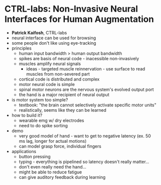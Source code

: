 # CTRL-labs: Non-Invasive Neural Interfaces for Human Augmentation
- **Patrick Kaifosh**, CTRL-labs
- neural interface can be used for browsing
- some people don't like using eye-tracking
- principles
  - human input bandwidth > human output bandwidth
  - spikes are basis of neural code - inacessible non-invasively
  - muscles amplify neural signals
    - ideas - targeted muscle reinnervation - use surface to read muscles from non-severed part
  - cortical code is distributed and complex
  - motor neural code is simple
  - spinal motor neurons are the nervous system's evolved output port
  - the hand is a major recipient of neural output
- is motor system too simple?
  - textbook: "the brain cannot selectively activate specific motor units"
  - realistically, seems like they can be learned
- how to build it?
  - wearable emg w/ dry electrodes
  - need to do spike sorting
- demo
  - very good model of hand - want to get to negative latency (ex. 50 ms lag, longer for actual motions)
  - can model grasp force, individual fingers
- applications
  - button pressing
  - typing - everything is pipelined so latency doesn't really matter...
  - don't even really need the hand...
  - might be able to reduce fatigue
  - can give auditory feedback during learning
